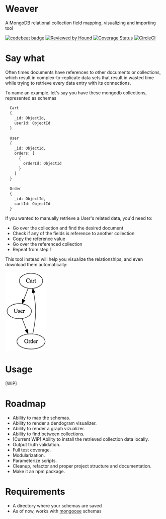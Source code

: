 # Weaver

A MongoDB relational collection field mapping, visualizing and importing tool

[![codebeat badge](https://codebeat.co/badges/d6101e2d-7c26-4c19-a820-d90a96a5fd54)](https://codebeat.co/projects/github-com-skelogh-weaver-master) [![Reviewed by Hound](https://img.shields.io/badge/Reviewed_by-Hound-8E64B0.svg)](https://houndci.com) [![Coverage Status](https://coveralls.io/repos/github/SkeloGH/weaver/badge.svg)](https://coveralls.io/github/SkeloGH/weaver) [![CircleCI](https://circleci.com/gh/SkeloGH/weaver.svg?style=svg)](https://circleci.com/gh/SkeloGH/weaver)

# Say what

Often times documents have references to other documents or collections, which result in complex-to-replicate data sets that result in wasted time while trying to retrieve every data entry with its connections.

To name an example. let's say you have these mongodb collections, represented as schemas

```
  Cart
  {
    _id: ObjectId,
    userId: ObjectId
  }

  User
  {
    _id: ObjectId,
    orders: [
      {
        orderId: ObjectId
      }
    ]
  }

  Order
  {
    _id: ObjectId,
    cartId: ObjectId
  }
```

If you wanted to manually retrieve a User's related data, you'd need to:

- Go over the collection and find the desired document
- Check if any of the fields is reference to another collection
- Copy the reference value
- Go over the referenced collection
- Repeat from step 1

This tool instead will help you visualize the relationships, and even download them automatically:

![Basic visualization of collection relationships](/images/example_graph.png?raw=true)

# Usage

[WIP]

# Roadmap

- Ability to map the schemas.
- Ability to render a dendogram visualizer.
- Ability to render a graph vizualizer.
- Ability to find between collections.
- [Current WIP] Ability to install the retrieved collection data locally.
- Output truth validation.
- Full test coverage.
- Modularization.
- Parameterize scripts.
- Cleanup, refactor and proper project structure and documentation.
- Make it an npm package.

# Requirements

- A directory where your schemas are saved
- As of now, works with [mongoose](https://mongoosejs.com/docs/guide.html) schemas
